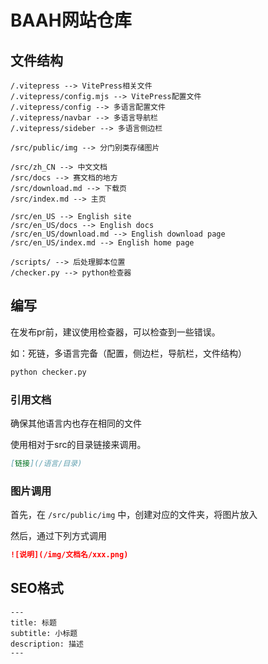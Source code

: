 # BAAH网站仓库

## 文件结构

```
/.vitepress --> VitePress相关文件
/.vitepress/config.mjs --> VitePress配置文件
/.vitepress/config --> 多语言配置文件
/.vitepress/navbar --> 多语言导航栏
/.vitepress/sideber --> 多语言侧边栏

/src/public/img --> 分门别类存储图片

/src/zh_CN --> 中文文档
/src/docs --> 赛文档的地方
/src/download.md --> 下载页
/src/index.md --> 主页

/src/en_US --> English site
/src/en_US/docs --> English docs
/src/en_US/download.md --> English download page
/src/en_US/index.md --> English home page

/scripts/ --> 后处理脚本位置
/checker.py --> python检查器
```

## 编写

在发布pr前，建议使用检查器，可以检查到一些错误。

如：死链，多语言完备（配置，侧边栏，导航栏，文件结构）

``` bash
python checker.py
```

### 引用文档

确保其他语言内也存在相同的文件

使用相对于src的目录链接来调用。

``` markdown
[链接](/语言/目录)
```

### 图片调用

首先，在 `/src/public/img` 中，创建对应的文件夹，将图片放入

然后，通过下列方式调用

``` markdown
![说明](/img/文档名/xxx.png)
```

## SEO格式

```
---
title: 标题
subtitle: 小标题
description: 描述
---
```